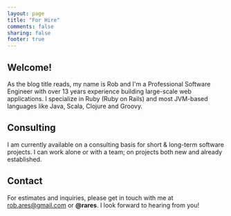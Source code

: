 ```yaml
---
layout: page
title: "For Hire"
comments: false
sharing: false
footer: true
---
```

<div>
  <h2>Welcome!</h2>
  As the blog title reads, my name is Rob and I'm a Professional Software Engineer with over 13 years experience
  building large-scale web applications. I specialize in Ruby (Ruby on Rails) and
  most JVM-based languages like Java, Scala, Clojure and Groovy.
</div>

<div>
  <h2>Consulting</h2>
  I am currently available on a consulting basis for short &amp; long-term software projects.
  I can work alone or with a team; on projects both new and already established.
</div>

<div>
  <h2>Contact</h2>
  For estimates and inquiries, please get in touch with me at
  <a href="mailto:rob.ares+hire@gmail.com">rob.ares@gmail.com</a> or <strong>@rares</strong>.
  I look forward to hearing from you!
<div>

